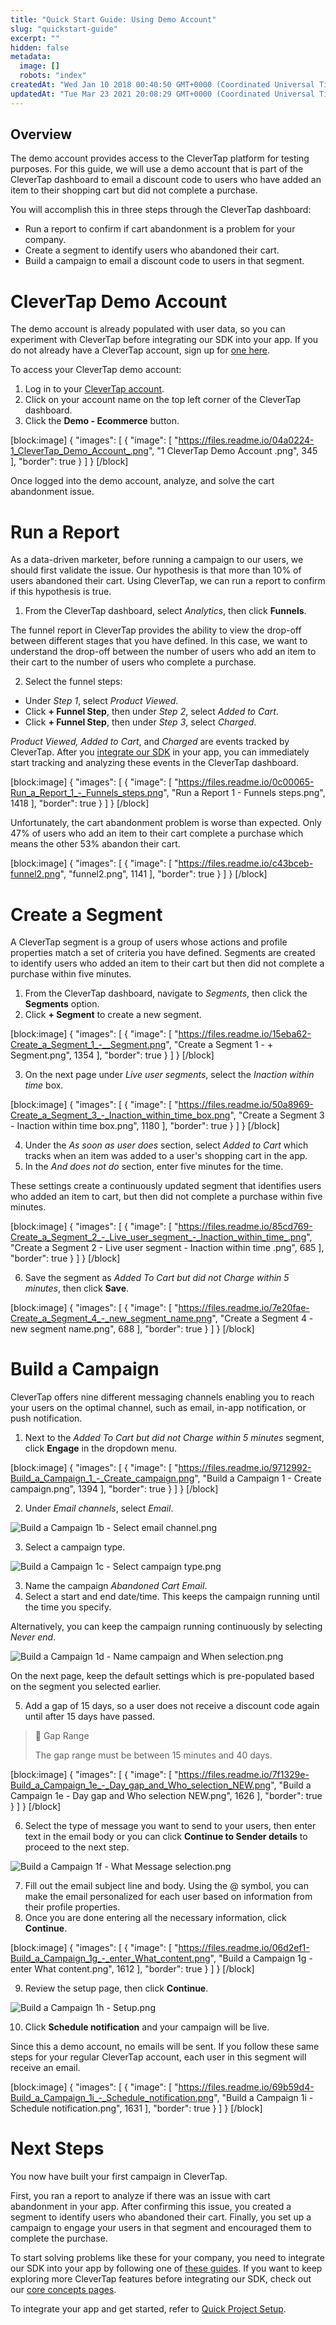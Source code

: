 ```yaml
---
title: "Quick Start Guide: Using Demo Account"
slug: "quickstart-guide"
excerpt: ""
hidden: false
metadata: 
  image: []
  robots: "index"
createdAt: "Wed Jan 10 2018 00:40:50 GMT+0000 (Coordinated Universal Time)"
updatedAt: "Tue Mar 23 2021 20:08:29 GMT+0000 (Coordinated Universal Time)"
---
```

## Overview

The demo account provides access to the CleverTap platform for testing purposes. For this guide, we will use a demo account that is part of the CleverTap dashboard to email a discount code to users who have added an item to their shopping cart but did not complete a purchase. 

You will accomplish this in three steps through the CleverTap dashboard:

- Run a report to confirm if cart abandonment is a problem for your company.
- Create a segment to identify users who abandoned their cart.
- Build a campaign to email a discount code to users in that segment.

# CleverTap Demo Account

The demo account is already populated with user data, so you can experiment with CleverTap before integrating our SDK into your app. If you do not already have a CleverTap account, sign up for [one here](https://clevertap.com/sign-up/). 

To access your CleverTap demo account:

1. Log in to your [CleverTap account](https://dashboard.clevertap.com/).
2. Click on your account name on the top left corner of the CleverTap dashboard.
3. Click the **Demo - Ecommerce** button. 

[block:image]
{
  "images": [
    {
      "image": [
        "https://files.readme.io/04a0224-1_CleverTap_Demo_Account_.png",
        "1 CleverTap Demo Account .png",
        345
      ],
      "border": true
    }
  ]
}
[/block]


Once logged into the demo account, analyze, and solve the cart abandonment issue.

# Run a Report

As a data-driven marketer, before running a campaign to our users, we should first validate the issue. Our hypothesis is that more than 10% of users abandoned their cart. Using CleverTap, we can run a report to confirm if this hypothesis is true. 

1. From the CleverTap dashboard, select _Analytics_, then click **Funnels**. 

The funnel report in CleverTap provides the ability to view the drop-off between different stages that you have defined. In this case, we want to understand the drop-off between the number of users who add an item to their cart to the number of users who complete a purchase.

2. Select the funnel steps:

- Under _Step 1_, select _Product Viewed_. 
- Click **+ Funnel Step**, then under _Step 2_, select _Added to Cart_. 
- Click **+ Funnel Step**, then under _Step 3_, select _Charged_. 

_Product Viewed,_ _Added to Cart_, and _Charged_ are events tracked by CleverTap. After you [integrate our SDK](https://clevertap-developer-docs.readme.io/v1.0/docs/getting-started) in your app, you can immediately start tracking and analyzing these events in the CleverTap dashboard.

[block:image]
{
  "images": [
    {
      "image": [
        "https://files.readme.io/0c00065-Run_a_Report_1_-_Funnels_steps.png",
        "Run a Report 1 - Funnels steps.png",
        1418
      ],
      "border": true
    }
  ]
}
[/block]


Unfortunately, the cart abandonment problem is worse than expected. Only 47% of users who add an item to their cart complete a purchase which means the other 53% abandon their cart.

[block:image]
{
  "images": [
    {
      "image": [
        "https://files.readme.io/c43bceb-funnel2.png",
        "funnel2.png",
        1141
      ],
      "border": true
    }
  ]
}
[/block]


# Create a Segment

A CleverTap segment is a group of users whose actions and profile properties match a set of criteria you have defined. Segments are created to identify users who added an item to their cart but then did not complete a purchase within five minutes.

1. From the CleverTap dashboard, navigate to _Segments_, then click the **Segments** option.
2. Click **+ Segment** to create a new segment.

[block:image]
{
  "images": [
    {
      "image": [
        "https://files.readme.io/15eba62-Create_a_Segment_1_-__Segment.png",
        "Create a Segment 1 - + Segment.png",
        1354
      ],
      "border": true
    }
  ]
}
[/block]


3. On the next page under _Live user segments_, select the _Inaction within time_ box.

[block:image]
{
  "images": [
    {
      "image": [
        "https://files.readme.io/50a8969-Create_a_Segment_3_-_Inaction_within_time_box.png",
        "Create a Segment 3 - Inaction within time box.png",
        1180
      ],
      "border": true
    }
  ]
}
[/block]


4. Under the _As soon as user does_ section, select _Added to Cart_ which tracks when an item was added to a user's shopping cart in the app. 
5. In the _And does not do_ section, enter five minutes for the time. 

These settings create a continuously updated segment that identifies users who added an item to cart, but then did not complete a purchase within five minutes.

[block:image]
{
  "images": [
    {
      "image": [
        "https://files.readme.io/85cd769-Create_a_Segment_2_-_Live_user_segment_-_Inaction_within_time_.png",
        "Create a Segment 2 - Live user segment - Inaction within time .png",
        685
      ],
      "border": true
    }
  ]
}
[/block]


6. Save the segment as _Added To Cart but did not Charge within 5 minutes_, then click **Save**.

[block:image]
{
  "images": [
    {
      "image": [
        "https://files.readme.io/7e20fae-Create_a_Segment_4_-_new_segment_name.png",
        "Create a Segment 4 - new segment name.png",
        688
      ],
      "border": true
    }
  ]
}
[/block]


# Build a Campaign

CleverTap offers nine different messaging channels enabling you to reach your users on the optimal channel, such as email, in-app notification, or push notification.

1. Next to the _Added To Cart but did not Charge within 5 minutes_ segment, click **Engage** in the dropdown menu. 

[block:image]
{
  "images": [
    {
      "image": [
        "https://files.readme.io/9712992-Build_a_Campaign_1_-_Create_campaign.png",
        "Build a Campaign 1 - Create campaign.png",
        1394
      ],
      "border": true
    }
  ]
}
[/block]


2. Under _Email channels_, select _Email_.

![](https://files.readme.io/68c4600-Build_a_Campaign_1b_-_Select_email_channel.png "Build a Campaign 1b - Select email channel.png")

3. Select a campaign type.

![](https://files.readme.io/ef7d515-Build_a_Campaign_1c_-_Select_campaign_type.png "Build a Campaign 1c - Select campaign type.png")

3. Name the campaign _Abandoned Cart Email_.
4. Select a start and end date/time. This keeps the campaign running until the time you specify. 

Alternatively, you can keep the campaign running continuously by selecting _Never end_.

![](https://files.readme.io/70ea522-Build_a_Campaign_1d_-_Name_campaign_and_When_selection.png "Build a Campaign 1d - Name campaign and When selection.png")

On the next page, keep the default settings which is pre-populated based on the segment you selected earlier. 

5. Add a gap of 15 days, so a user does not receive a discount code again until after 15 days have passed.

> 📘 Gap Range
> 
> The gap range must be between 15 minutes and 40 days.

[block:image]
{
  "images": [
    {
      "image": [
        "https://files.readme.io/7f1329e-Build_a_Campaign_1e_-_Day_gap_and_Who_selection_NEW.png",
        "Build a Campaign 1e - Day gap and Who selection NEW.png",
        1626
      ],
      "border": true
    }
  ]
}
[/block]


6. Select the type of message you want to send to your users, then enter text in the email body or you can click **Continue to Sender details** to proceed to the next step.

![](https://files.readme.io/1e83527-Build_a_Campaign_1f_-_What_Message_selection.png "Build a Campaign 1f - What Message selection.png")

7. Fill out the email subject line and body. Using the @ symbol, you can make the email personalized for each user based on information from their profile properties. 
8. Once you are done entering all the necessary information, click **Continue**.

[block:image]
{
  "images": [
    {
      "image": [
        "https://files.readme.io/06d2ef1-Build_a_Campaign_1g_-_enter_What_content.png",
        "Build a Campaign 1g - enter What content.png",
        1612
      ],
      "border": true
    }
  ]
}
[/block]


9. Review the setup page, then click **Continue**.

![](https://files.readme.io/5ce015f-Build_a_Campaign_1h_-_Setup.png "Build a Campaign 1h - Setup.png")

10. Click **Schedule notification** and your campaign will be live. 

Since this a demo account, no emails will be sent. If you follow these same steps for your regular CleverTap account, each user in this segment will receive an email. 

[block:image]
{
  "images": [
    {
      "image": [
        "https://files.readme.io/69b59d4-Build_a_Campaign_1i_-_Schedule_notification.png",
        "Build a Campaign 1i - Schedule notification.png",
        1631
      ],
      "border": true
    }
  ]
}
[/block]


# Next Steps

You now have built your first campaign in CleverTap.

First, you ran a report to analyze if there was an issue with cart abandonment in your app. After confirming this issue, you created a segment to identify users who abandoned their cart. Finally, you set up a campaign to engage your users in that segment and encouraged them to complete the purchase.

To start solving problems like these for your company, you need to integrate our SDK into your app by following one of [these guides](https://developer.clevertap.com/docs). If you want to keep exploring more CleverTap features before integrating our SDK, check out our [core concepts pages](doc:user-profiles).

To integrate your app and get started, refer to [Quick Project Setup](https://docs.clevertap.com/docs/quick-project-setup).
